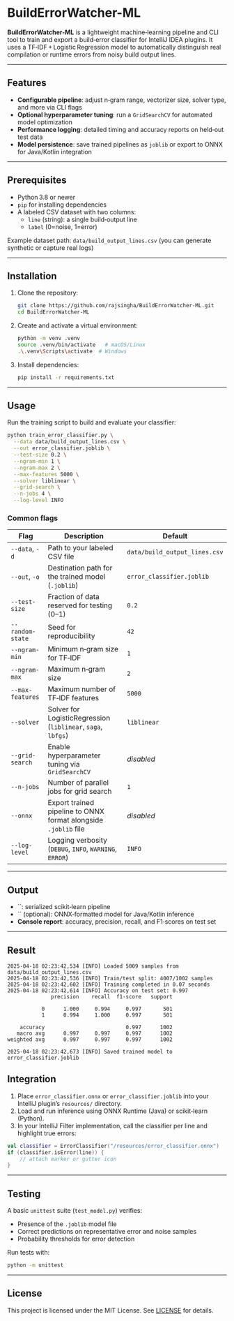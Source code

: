 # BuildErrorWatcher-ML

**BuildErrorWatcher-ML** is a lightweight machine‑learning pipeline and CLI tool to train and export a build‑error classifier for IntelliJ IDEA plugins. It uses a TF‑IDF + Logistic Regression model to automatically distinguish real compilation or runtime errors from noisy build output lines.

---

## Features

- **Configurable pipeline**: adjust n‑gram range, vectorizer size, solver type, and more via CLI flags
- **Optional hyperparameter tuning**: run a `GridSearchCV` for automated model optimization
- **Performance logging**: detailed timing and accuracy reports on held‑out test data
- **Model persistence**: save trained pipelines as `joblib` or export to ONNX for Java/Kotlin integration

---

## Prerequisites

- Python 3.8 or newer
- `pip` for installing dependencies
- A labeled CSV dataset with two columns:
  - `line` (string): a single build‑output line
  - `label` (0=noise, 1=error)

Example dataset path: `data/build_output_lines.csv` (you can generate synthetic or capture real logs)

---

## Installation

1. Clone the repository:
   ```bash
   git clone https://github.com/rajsingha/BuildErrorWatcher-ML.git
   cd BuildErrorWatcher-ML
   ```
2. Create and activate a virtual environment:
   ```bash
   python -m venv .venv
   source .venv/bin/activate   # macOS/Linux
   .\.venv\Scripts\activate  # Windows
   ```
3. Install dependencies:
   ```bash
   pip install -r requirements.txt
   ```

---

## Usage

Run the training script to build and evaluate your classifier:

```bash
python train_error_classifier.py \
  --data data/build_output_lines.csv \
  --out error_classifier.joblib \
  --test-size 0.2 \
  --ngram-min 1 \
  --ngram-max 2 \
  --max-features 5000 \
  --solver liblinear \
  --grid-search \
  --n-jobs 4 \
  --log-level INFO
```

### Common flags

| Flag             | Description                                                     | Default                       |
| ---------------- | --------------------------------------------------------------- | ----------------------------- |
| `--data`, `-d`   | Path to your labeled CSV file                                   | `data/build_output_lines.csv` |
| `--out`, `-o`    | Destination path for the trained model (`.joblib`)              | `error_classifier.joblib`     |
| `--test-size`    | Fraction of data reserved for testing (0–1)                     | `0.2`                         |
| `--random-state` | Seed for reproducibility                                        | `42`                          |
| `--ngram-min`    | Minimum n‑gram size for TF‑IDF                                  | `1`                           |
| `--ngram-max`    | Maximum n‑gram size                                             | `2`                           |
| `--max-features` | Maximum number of TF‑IDF features                               | `5000`                        |
| `--solver`       | Solver for LogisticRegression (`liblinear`, `saga`, `lbfgs`)    | `liblinear`                   |
| `--grid-search`  | Enable hyperparameter tuning via `GridSearchCV`                 | *disabled*                    |
| `--n-jobs`       | Number of parallel jobs for grid search                         | `1`                           |
| `--onnx`         | Export trained pipeline to ONNX format alongside `.joblib` file | *disabled*                    |
| `--log-level`    | Logging verbosity (`DEBUG`, `INFO`, `WARNING`, `ERROR`)         | `INFO`                        |

---

## Output

- ``: serialized scikit‑learn pipeline
- `` (optional): ONNX‑formatted model for Java/Kotlin inference
- **Console report**: accuracy, precision, recall, and F1‑scores on test set

---

## Result

```
2025-04-18 02:23:42,534 [INFO] Loaded 5009 samples from data/build_output_lines.csv
2025-04-18 02:23:42,536 [INFO] Train/test split: 4007/1002 samples
2025-04-18 02:23:42,602 [INFO] Training completed in 0.07 seconds
2025-04-18 02:23:42,614 [INFO] Accuracy on test set: 0.997
              precision    recall  f1-score   support

           0      1.000     0.994     0.997       501
           1      0.994     1.000     0.997       501

    accuracy                          0.997      1002
   macro avg      0.997     0.997     0.997      1002
weighted avg      0.997     0.997     0.997      1002

2025-04-18 02:23:42,673 [INFO] Saved trained model to error_classifier.joblib

```

## Integration

1. Place `error_classifier.onnx` or `error_classifier.joblib` into your IntelliJ plugin’s `resources/` directory.
2. Load and run inference using ONNX Runtime (Java) or scikit‑learn (Python).
3. In your IntelliJ Filter implementation, call the classifier per line and highlight true errors:

```kotlin
val classifier = ErrorClassifier("/resources/error_classifier.onnx")
if (classifier.isError(line)) {
    // attach marker or gutter icon
}
```

---

## Testing

A basic `unittest` suite (`test_model.py`) verifies:

- Presence of the `.joblib` model file
- Correct predictions on representative error and noise samples
- Probability thresholds for error detection

Run tests with:

```bash
python -m unittest
```

---

## License

This project is licensed under the MIT License. See [LICENSE](LICENSE) for details.

